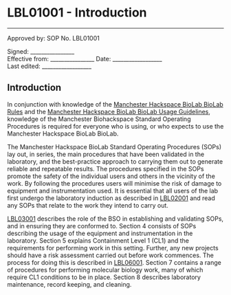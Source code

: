 # LBL01001 - Introduction

  ------
  Approved by:             SOP No. LBL01001

  Signed: 
  \_\_\_\_\_\_\_\_\_\_\_\_\_\_\_\_    
  Effective from:
\_\_\_\_\_\_\_\_\_\_\_\_\_\_\_\_
  Date: 
  \_\_\_\_\_\_\_\_\_\_\_\_\_\_\_\_\_\_   
  Last edited:
 \_\_\_\_\_\_\_\_\_\_\_\_\_\_\_\_\_\_
  
## Introduction

In conjunction with knowledge of the [Manchester Hackspace BioLab BioLab
Rules](biolab-rules.md) and the [Manchester Hackspace BioLab BioLab Usage
Guidelines](biolab-usage-guidelines.md), knowledge of the Manchester
Biohackspace Standard Operating Procedures is required for everyone who
is using, or who expects to use the Manchester Hackspace BioLab BioLab.

The Manchester Hackspace BioLab Standard Operating Procedures (SOPs) lay out, in
series, the main procedures that have been validated in the laboratory,
and the best-practice approach to carrying them out to generate reliable
and repeatable results. The procedures specified in the SOPs promote the
safety of the individual users and others in the vicinity of the work.
By following the procedures users will minimise the risk of damage to
equipment and instrumentation used. It is essential that all users of
the lab first undergo the laboratory induction as described in
[LBL02001](lbl02001.md) and read any SOPs that relate to the work they
intend to carry out.

[LBL03001](lbl03001.md) describes the role of the BSO in establishing
and validating SOPs, and in ensuring they are conformed to. Section 4
consists of SOPs describing the usage of the equipment and
instrumentation in the laboratory. Section 5 explains Containment Level
1 (CL1) and the requirements for performing work in this setting.
Further, any new projects should have a risk assessment carried out
before work commences. The process for doing this is described in
[LBL06001](lbl06001.md). Section 7 contains a range of procedures for
performing molecular biology work, many of which require CL1 conditions
to be in place. Section 8 describes laboratory maintenance, record
keeping, and cleaning.

